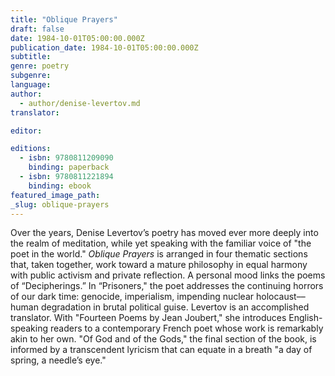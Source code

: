 ```yaml
---
title: "Oblique Prayers"
draft: false
date: 1984-10-01T05:00:00.000Z
publication_date: 1984-10-01T05:00:00.000Z
subtitle:
genre: poetry
subgenre:
language:
author:
  - author/denise-levertov.md
translator:

editor:

editions:
  - isbn: 9780811209090
    binding: paperback
  - isbn: 9780811221894
    binding: ebook
featured_image_path:
_slug: oblique-prayers
---
```


Over the years, Denise Levertov’s poetry has moved ever more deeply into the realm of meditation, while yet speaking with the familiar voice of "the poet in the world." _Oblique Prayers_ is arranged in four thematic sections that, taken together, work toward a mature philosophy in equal harmony with public activism and private reflection. A personal mood links the poems of “Decipherings.” In “Prisoners," the poet addresses the continuing horrors of our dark time: genocide, imperialism, impending nuclear holocaust––human degradation in brutal political guise. Levertov is an accomplished translator. With "Fourteen Poems by Jean Joubert," she introduces English-speaking readers to a contemporary French poet whose work is remarkably akin to her own. "Of God and of the Gods," the final section of the book, is informed by a transcendent lyricism that can equate in a breath "a day of spring, a needle’s eye."

